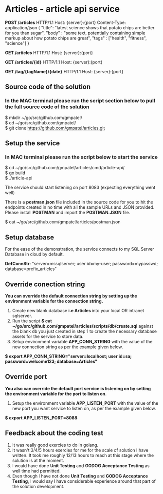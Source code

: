# Articles - article api service

**POST /articles** HTTP/1.1
Host: {server}:{port}
Content-Type: application/json
{
  "title": "latest science shows that potato chips are better for you than sugar",
  "body" : "some text, potentially containing simple markup about how potato chips are great",
  "tags" : ["health", "fitness", "science"]
}

**GET /articles** HTTP/1.1
Host: {server}:{port}

**GET /articles/{id}** HTTP/1.1
Host: {server}:{port}

**GET /tag/{tagName}/{date}** HTTP/1.1
Host: {server}:{port}

## Source code of the solution

### In the MAC terminal please run the script section below to pull the full source code of the solution

$ mkdir ~/go/src/github.com/gmpatel/  
$ cd ~/go/src/github.com/gmpatel/  
$ git clone https://github.com/gmpatel/articles.git
  
## Setup the service

### In MAC terminal please run the script below to start the service

$ cd ~/go/src/github.com/gmpatel/articles/cmd/article-api/  
$ go build  
$ ./article-api  

The service should start listening on port 8083 (expecting everything went well)  

There is a **postman.json** file included in the source code for you to hit the endpoints created in no time with all the sample URLs and JSON provided. Please install **POSTMAN** and import the **POSTMAN.JSON** file.

$ cat ~/go/src/github.com/gmpatel/articles/postman.json  

## Setup database  

For the ease of the demonstration, the service connects to my SQL Server Database in cloud by default.  
  
**DefConnStr**: "server=mssqlserver; user id=my-user; password=mypasswd; database=prefix_articles"  

## Override conection string  

**You can override the default connection string by setting up the environment variable for the connection string.**  

1. Create new blank database **i.e Articles** into your local OR intranet sqlserver.  
2. Run the script **$ cat ~/go/src/github.com/gmpatel/articles/scripts/db/create.sql** against the blank db you just created in step 1 to create the necessary database assets for the service to store data.  
3. Setup environment variable **APP_CONN_STRING** with the value of the new connection string as per the example given below. 


**$ export APP_CONN_STRING="server=localhost; user id=sa; password=welcome123; database=Articles"**  

## Override port

**You also can override the default port service is listening on by setting the environment variable for the port to listen on.**

1. Setup the environment variable **APP_LISTEN_PORT** with the value of the new port you want service to listen on, as per the example given below.  

**$ export APP_LISTEN_PORT=8088**  

## Feedback about the coding test

1. It was really good exercies to do in golang.
2. It wasn't 3/4/5 hours exercies for me for the scale of solution I have written. It took me roughly 12/13 hours to reach at this stage where the solution is at the moment.
3. I would have done **Unit Testing** and **GODOG Acceptance Testing** as well time had permitted.
4. Even though I have not done **Unit Testing** and **GODOG Acceptance Testing**, I would say I have considerable experience around that part of the solution development.

